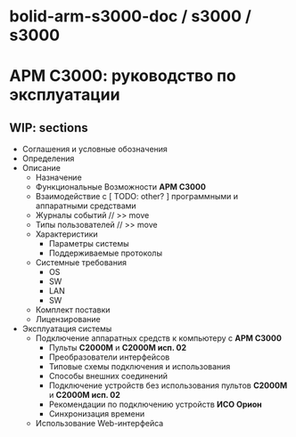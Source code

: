 # bolid-arm-s3000-doc / s3000 / s3000

# АРМ С3000: руководство по эксплуатации



## WIP: sections

* Соглашения и условные обозначения
* Определения
* Описание
    * Назначение
    * Функциональные Возможности **АРМ С3000**
    * Взаимодействие с [ TODO: other? ] программными и аппаратными средствами
    * Журналы событий    // >> move
    * Типы пользователей // >> move
    * Характеристики
        * Параметры системы
        * Поддерживаемые протоколы
    * Системные требования
        * OS
        * SW
        * LAN
        * SW
    * Комплект поставки
    * Лицензирование
* Эксплуатация системы
    * Подключение аппаратных средств к компьютеру с **АРМ С3000**
        * Пульты **С2000М** и **С2000М исп. 02**
        * Преобразователи интерфейсов
        * Типовые схемы подключения и использования
        * Способы внешних соединений
        * Подключение устройств без использования пультов **С2000М** и **С2000М исп. 02**
        * Рекомендации по подключению устройств **ИСО Орион**
        * Синхронизация времени
    * Использование Web-интерфейса
    